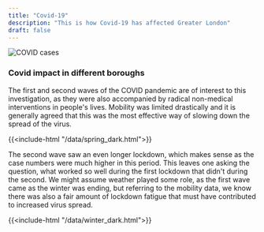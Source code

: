 ```yaml
---
title: "Covid-19"
description: "This is how Covid-19 has affected Greater London"
draft: false
---
```


![COVID cases](/images/totalcases.png)
### Covid impact in different boroughs

The first and second waves of the COVID pandemic are of interest to this investigation, as they were also accompanied by radical non-medical interventions in people's lives. Mobility was limited drastically and it is generally agreed that this was the most effective way of slowing down the spread of the virus.

{{<include-html "/data/spring_dark.html">}}

The second wave saw an even longer lockdown, which makes sense as the case numbers were much higher in this period. This leaves one asking the question, what worked so well during the first lockdown that didn't during the second. We might assume weather played some role, as the first wave came as the winter was ending, but referring to the mobility data, we know there was also a fair amount of lockdown fatigue that must have contributed to increased virus spread.

{{<include-html "/data/winter_dark.html">}}

